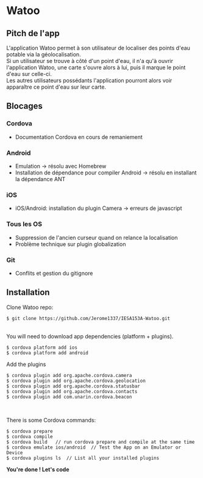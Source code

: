 # Watoo
## Pitch de l'app

L'application Watoo permet à son utilisateur de localiser des points d'eau potable via la géolocalisation.<br/>
Si un utilisateur se trouve à côté d'un point d'eau, il n'a qu'à ouvrir l'application Watoo, une carte s'ouvre alors à lui, puis il marque le point d'eau sur celle-ci.<br/>
Les autres utilisateurs possédants l'application pourront alors voir apparaître ce point d'eau sur leur carte.


## Blocages
### Cordova
* Documentation Cordova en cours de remaniement

### Android
* Emulation -> résolu avec Homebrew
* Installation de dépendance pour compiler Android -> résolu en installant la dépendance ANT

### iOS
* iOS/Android: installation du plugin Camera -> erreurs de javascript

### Tous les OS
* Suppression de l'ancien curseur quand on relance la localisation
* Problème technique sur plugin globalization

### Git
* Conflits et gestion du gitignore

## Installation

Clone Watoo repo:

```console
$ git clone https://github.com/Jerome1337/IESA153A-Watoo.git
```

<br/>
You will need to download app dependencies (platform + plugins).

```console
$ cordova platform add ios
$ cordova platform add android
```

Add the plugins

```console
$ cordova plugin add org.apache.cordova.camera
$ cordova plugin add org.apache.cordova.geolocation
$ cordova plugin add org.apache.cordova.statusbar
$ cordova plugin add org.apache.cordova.contacts
$ cordova plugin add com.unarin.cordova.beacon
```

<br/>

There is some Cordova commands:

```console
$ cordova prepare
$ cordova compile
$ cordova build   // run cordova prepare and compile at the same time
$ cordova emulate ios/android  // Test the App on an Emulator or Device
$ cordova plugins ls  // List all your installed plugins
```

**You're done ! Let's code**
